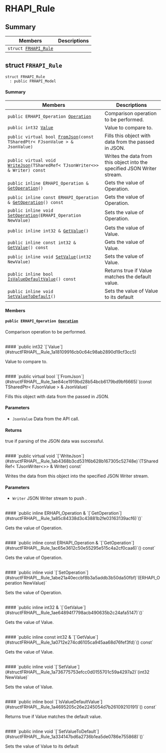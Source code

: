 # RHAPI_Rule <a id="group__RHAPI__Rule"></a>

## Summary

 Members                        | Descriptions                                
--------------------------------|---------------------------------------------
`struct `[`FRHAPI_Rule`](#structFRHAPI__Rule) | 

## struct `FRHAPI_Rule` <a id="structFRHAPI__Rule"></a>

```
struct FRHAPI_Rule
  : public FRHAPI_Model
```

#### Summary

 Members                        | Descriptions                                
--------------------------------|---------------------------------------------
`public ERHAPI_Operation `[`Operation`](#structFRHAPI__Rule_1aba2b22969b3382e3295779adf6872ccc) | Comparison operation to be performed.
`public int32 `[`Value`](#structFRHAPI__Rule_1a18109916cb0c64c98ab2890d19cf3cc5) | Value to compare to.
`public virtual bool `[`FromJson`](#structFRHAPI__Rule_1ae84ce1919bd28b54bcb6179bd9bf6665)`(const TSharedPtr< FJsonValue > & JsonValue)` | Fills this object with data from the passed in JSON.
`public virtual void `[`WriteJson`](#structFRHAPI__Rule_1ab4368b3cd531f6b628b167305c52748e)`(TSharedRef< TJsonWriter<>> & Writer) const` | Writes the data from this object into the specified JSON Writer stream.
`public inline ERHAPI_Operation & `[`GetOperation`](#structFRHAPI__Rule_1a85c84338d3c43881b2fe03163139acf6)`()` | Gets the value of Operation.
`public inline const ERHAPI_Operation & `[`GetOperation`](#structFRHAPI__Rule_1ac65e3612c50e55295e515c4a2cf0caa6)`() const` | Gets the value of Operation.
`public inline void `[`SetOperation`](#structFRHAPI__Rule_1abe21a40eccbf8b3a5addb3b50da50fbf)`(ERHAPI_Operation NewValue)` | Sets the value of Operation.
`public inline int32 & `[`GetValue`](#structFRHAPI__Rule_1ae64894f7798acb490635b2c24afa5147)`()` | Gets the value of Value.
`public inline const int32 & `[`GetValue`](#structFRHAPI__Rule_1a0712e274cd6105ca945aa68d76fef3fd)`() const` | Gets the value of Value.
`public inline void `[`SetValue`](#structFRHAPI__Rule_1a736775753efcc0d0155701c59a4297a2)`(int32 NewValue)` | Sets the value of Value.
`public inline bool `[`IsValueDefaultValue`](#structFRHAPI__Rule_1a4695205c26e2245054d7b26109210191)`() const` | Returns true if Value matches the default value.
`public inline void `[`SetValueToDefault`](#structFRHAPI__Rule_1a334147bd6a2736b1ea5de0786e755868)`()` | Sets the value of Value to its default

#### Members

#### `public ERHAPI_Operation `[`Operation`](#structFRHAPI__Rule_1aba2b22969b3382e3295779adf6872ccc) <a id="structFRHAPI__Rule_1aba2b22969b3382e3295779adf6872ccc"></a>

Comparison operation to be performed.

<br>
#### `public int32 `[`Value`](#structFRHAPI__Rule_1a18109916cb0c64c98ab2890d19cf3cc5) <a id="structFRHAPI__Rule_1a18109916cb0c64c98ab2890d19cf3cc5"></a>

Value to compare to.

<br>
#### `public virtual bool `[`FromJson`](#structFRHAPI__Rule_1ae84ce1919bd28b54bcb6179bd9bf6665)`(const TSharedPtr< FJsonValue > & JsonValue)` <a id="structFRHAPI__Rule_1ae84ce1919bd28b54bcb6179bd9bf6665"></a>

Fills this object with data from the passed in JSON.

#### Parameters
* `JsonValue` Data from the API call.

#### Returns
true if parsing of the JSON data was successful.

<br>
#### `public virtual void `[`WriteJson`](#structFRHAPI__Rule_1ab4368b3cd531f6b628b167305c52748e)`(TSharedRef< TJsonWriter<>> & Writer) const` <a id="structFRHAPI__Rule_1ab4368b3cd531f6b628b167305c52748e"></a>

Writes the data from this object into the specified JSON Writer stream.

#### Parameters
* `Writer` JSON Writer stream to push .

<br>
#### `public inline ERHAPI_Operation & `[`GetOperation`](#structFRHAPI__Rule_1a85c84338d3c43881b2fe03163139acf6)`()` <a id="structFRHAPI__Rule_1a85c84338d3c43881b2fe03163139acf6"></a>

Gets the value of Operation.

<br>
#### `public inline const ERHAPI_Operation & `[`GetOperation`](#structFRHAPI__Rule_1ac65e3612c50e55295e515c4a2cf0caa6)`() const` <a id="structFRHAPI__Rule_1ac65e3612c50e55295e515c4a2cf0caa6"></a>

Gets the value of Operation.

<br>
#### `public inline void `[`SetOperation`](#structFRHAPI__Rule_1abe21a40eccbf8b3a5addb3b50da50fbf)`(ERHAPI_Operation NewValue)` <a id="structFRHAPI__Rule_1abe21a40eccbf8b3a5addb3b50da50fbf"></a>

Sets the value of Operation.

<br>
#### `public inline int32 & `[`GetValue`](#structFRHAPI__Rule_1ae64894f7798acb490635b2c24afa5147)`()` <a id="structFRHAPI__Rule_1ae64894f7798acb490635b2c24afa5147"></a>

Gets the value of Value.

<br>
#### `public inline const int32 & `[`GetValue`](#structFRHAPI__Rule_1a0712e274cd6105ca945aa68d76fef3fd)`() const` <a id="structFRHAPI__Rule_1a0712e274cd6105ca945aa68d76fef3fd"></a>

Gets the value of Value.

<br>
#### `public inline void `[`SetValue`](#structFRHAPI__Rule_1a736775753efcc0d0155701c59a4297a2)`(int32 NewValue)` <a id="structFRHAPI__Rule_1a736775753efcc0d0155701c59a4297a2"></a>

Sets the value of Value.

<br>
#### `public inline bool `[`IsValueDefaultValue`](#structFRHAPI__Rule_1a4695205c26e2245054d7b26109210191)`() const` <a id="structFRHAPI__Rule_1a4695205c26e2245054d7b26109210191"></a>

Returns true if Value matches the default value.

<br>
#### `public inline void `[`SetValueToDefault`](#structFRHAPI__Rule_1a334147bd6a2736b1ea5de0786e755868)`()` <a id="structFRHAPI__Rule_1a334147bd6a2736b1ea5de0786e755868"></a>

Sets the value of Value to its default

<br>
